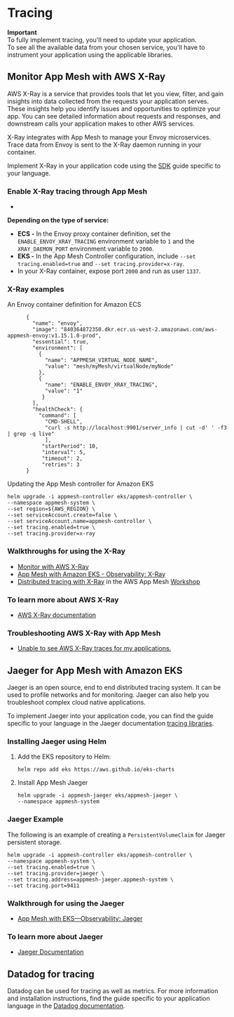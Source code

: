 # Tracing<a name="tracing"></a>

**Important**  
To fully implement tracing, you'll need to update your application\.  
To see all the available data from your chosen service, you'll have to instrument your application using the applicable libraries\.

## Monitor App Mesh with AWS X\-Ray<a name="x-ray"></a>

AWS X\-Ray is a service that provides tools that let you view, filter, and gain insights into data collected from the requests your application serves\. These insights help you identify issues and opportunities to optimize your app\. You can see detailed information about requests and responses, and downstream calls your application makes to other AWS services\.

X\-Ray integrates with App Mesh to manage your Envoy microservices\. Trace data from Envoy is sent to the X\-Ray daemon running in your container\.

Implement X\-Ray in your application code using the [SDK](https://docs.aws.amazon.com/xray/index.html) guide specific to your language\.

### Enable X\-Ray tracing through App Mesh<a name="enable-x-ray"></a>
+ 

**Depending on the type of service:**
  + **ECS \-** In the Envoy proxy container definition, set the `ENABLE_ENVOY_XRAY_TRACING` environment variable to `1` and the `XRAY_DAEMON_PORT` environment variable to `2000`\.
  + **EKS \-** In the App Mesh Controller configuration, include `--set tracing.enabled=true` and `--set tracing.provider=x-ray`\.
+ In your X\-Ray container, expose port `2000` and run as user `1337`\.

### X\-Ray examples<a name="x-ray-examples"></a>

An Envoy container definition for Amazon ECS

```
      {
        "name": "envoy",
        "image": "840364872350.dkr.ecr.us-west-2.amazonaws.com/aws-appmesh-envoy:v1.15.1.0-prod",
        "essential": true,
        "environment": [
          {
            "name": "APPMESH_VIRTUAL_NODE_NAME",
            "value": "mesh/myMesh/virtualNode/myNode"
          },
          {
            "name": "ENABLE_ENVOY_XRAY_TRACING",
            "value": "1"
           }
        ],
        "healthCheck": {
          "command": [
            "CMD-SHELL",
            "curl -s http://localhost:9901/server_info | cut -d' ' -f3 | grep -q live"
            ],
           "startPeriod": 10,
           "interval": 5,
           "timeout": 2,
           "retries": 3
      }
```

Updating the App Mesh controller for Amazon EKS

```
helm upgrade -i appmesh-controller eks/appmesh-controller \
--namespace appmesh-system \
--set region=${AWS_REGION} \
--set serviceAccount.create=false \
--set serviceAccount.name=appmesh-controller \
--set tracing.enabled=true \
--set tracing.provider=x-ray
```

### Walkthroughs for using the X\-Ray<a name="x-ray-walkthrough"></a>
+ [Monitor with AWS X\-Ray](https://github.com/aws/aws-app-mesh-examples/tree/master/examples/apps/colorapp#monitor-with-aws-x-ray)
+ [App Mesh with Amazon EKS \- Observability: X\-Ray](https://github.com/aws/aws-app-mesh-examples/blob/master/walkthroughs/eks/o11y-xray.md)
+ [Distributed tracing with X\-Ray](https://www.appmeshworkshop.com/x-ray/) in the AWS App Mesh [Workshop](https://www.appmeshworkshop.com/introduction/)

### To learn more about AWS X\-Ray<a name="x-ray-learn-more"></a>
+ [AWS X\-Ray documentation](https://docs.aws.amazon.com/xray/index.html)

### Troubleshooting AWS X\-Ray with App Mesh<a name="x-ray-troubleshooting"></a>
+ [Unable to see AWS X\-Ray traces for my applications\.](https://docs.aws.amazon.com/app-mesh/latest/userguide/troubleshoot-observability.html)

## Jaeger for App Mesh with Amazon EKS<a name="jaeger"></a>

Jaeger is an open source, end to end distributed tracing system\. It can be used to profile networks and for monitoring\. Jaeger can also help you troubleshoot complex cloud native applications\.

To implement Jaeger into your application code, you can find the guide specific to your language in the Jaeger documentation [tracing libraries](https://www.jaegertracing.io/docs/1.21/client-libraries/)\.

### Installing Jaeger using Helm<a name="installing-jaeger"></a>

1. Add the EKS repository to Helm:

   ```
   helm repo add eks https://aws.github.io/eks-charts
   ```

1. Install App Mesh Jaeger

   ```
   helm upgrade -i appmesh-jaeger eks/appmesh-jaeger \
   --namespace appmesh-system
   ```

### Jaeger Example<a name="jaeger-sample"></a>

The following is an example of creating a `PersistentVolumeClaim` for Jaeger persistent storage\.

```
helm upgrade -i appmesh-controller eks/appmesh-controller \
--namespace appmesh-system \
--set tracing.enabled=true \
--set tracing.provider=jaeger \
--set tracing.address=appmesh-jaeger.appmesh-system \
--set tracing.port=9411
```

### Walkthrough for using the Jaeger<a name="jaeger-walkthrough"></a>
+ [App Mesh with EKS—Observability: Jaeger](https://github.com/aws/aws-app-mesh-examples/blob/master/walkthroughs/eks/o11y-jaeger.md)

### To learn more about Jaeger<a name="jaeger-eks"></a>
+ [Jaeger Documentation](https://www.jaegertracing.io/)

## Datadog for tracing<a name="datadog-tracing"></a>

Datadog can be used for tracing as well as metrics\. For more information and installation instructions, find the guide specific to your application language in the [Datadog documentation](https://docs.datadoghq.com/tracing/setup_overview/)\.
